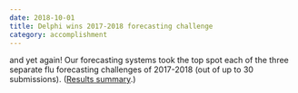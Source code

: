 ```yaml
---
date: 2018-10-01
title: Delphi wins 2017-2018 forecasting challenge
category: accomplishment
---
```


and yet again! Our forecasting systems took the top
spot each of the three separate flu forecasting challenges of
2017-2018 (out of up to 30 submissions).
([Results summary](https://www.cs.cmu.edu/~roni/CDC%20Flu%20Challenge%202017-2018%20Results.pdf).)
